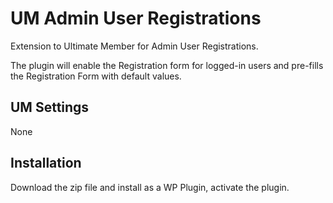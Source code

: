 # UM Admin User Registrations
Extension to Ultimate Member for Admin User Registrations.

The plugin will enable the Registration form for logged-in users  and pre-fills the Registration Form with default values.

## UM Settings
None

## Installation
Download the zip file and install as a WP Plugin, activate the plugin.
